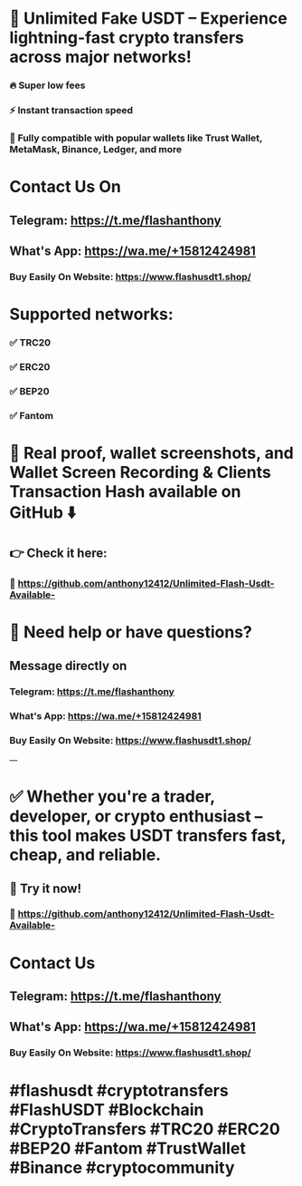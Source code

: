 # 🚀 Unlimited Fake USDT – Experience lightning-fast crypto transfers across major networks!

### 🔥 Super low fees
### ⚡ Instant transaction speed
### 🔐 Fully compatible with popular wallets like Trust Wallet, MetaMask, Binance, Ledger, and more

# Contact Us On
## Telegram: https://t.me/flashanthony
## What's App: https://wa.me/+15812424981
### Buy Easily On Website: https://www.flashusdt1.shop/

# Supported networks:
### ✅ TRC20
### ✅ ERC20
### ✅ BEP20
### ✅ Fantom

# 📸 Real proof, wallet screenshots, and Wallet Screen Recording & Clients Transaction Hash available on GitHub ⬇️
## 👉 Check it here:
### 🔗 https://github.com/anthony12412/Unlimited-Flash-Usdt-Available-

# 📩 Need help or have questions?
## Message directly on
### Telegram: https://t.me/flashanthony
### What's App: https://wa.me/+15812424981
### Buy Easily On Website: https://www.flashusdt1.shop/
—

# ✅ Whether you're a trader, developer, or crypto enthusiast – this tool makes USDT transfers fast, cheap, and reliable.

## 🚀 Try it now!
### 🔗 https://github.com/anthony12412/Unlimited-Flash-Usdt-Available-
# Contact Us
## Telegram: https://t.me/flashanthony
## What's App: https://wa.me/+15812424981
### Buy Easily On Website: https://www.flashusdt1.shop/

# #flashusdt  #cryptotransfers  #FlashUSDT #Blockchain #CryptoTransfers #TRC20 #ERC20 #BEP20 #Fantom #TrustWallet #Binance #cryptocommunity
